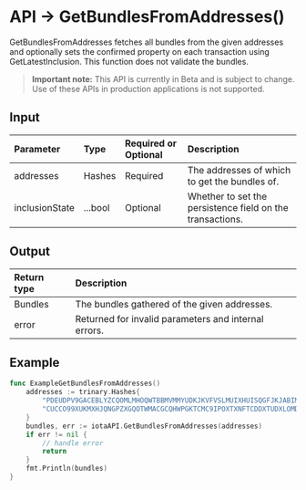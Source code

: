 # API -> GetBundlesFromAddresses()
GetBundlesFromAddresses fetches all bundles from the given addresses and optionally sets the confirmed property on each transaction using GetLatestInclusion. This function does not validate the bundles.
> **Important note:** This API is currently in Beta and is subject to change. Use of these APIs in production applications is not supported.


## Input

| Parameter       | Type | Required or Optional | Description |
|:---------------|:--------|:--------| :--------|
| addresses | Hashes | Required | The addresses of which to get the bundles of.  |
| inclusionState | ...bool | Optional | Whether to set the persistence field on the transactions.  |




## Output

| Return type     | Description |
|:---------------|:--------|
| Bundles | The bundles gathered of the given addresses. |
| error | Returned for invalid parameters and internal errors. |




## Example

```go
func ExampleGetBundlesFromAddresses() 
	addresses := trinary.Hashes{
		"PDEUDPV9GACEBLYZCQOMLMHOQWTBBMVMMYUDKJKVFVSLMUIXHUISQGFJKJABIMAVRNGOURDQBBRSCTWBCNYMIBWIZZ",
		"CUCCO99XUKMXHJQNGPZXGQOTWMACGCQHWPGKTCMC9IPOXTXNFTCDDXTUDXLOMDLSCRXKKLVMJSBSCTE9XRCB9FGUXX",
	}
	bundles, err := iotaAPI.GetBundlesFromAddresses(addresses)
	if err != nil {
		// handle error
		return
	}
	fmt.Println(bundles)
}

```
